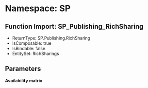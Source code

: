 # Namespace: SP

## Function Import: SP_Publishing_RichSharing

- ReturnType: SP.Publishing.RichSharing
- IsComposable: true
- IsBindable: false
- EntitySet: RichSharings

## Parameters

**Availability matrix**

